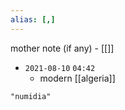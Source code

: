 ```yaml
---
alias: [,]
---
```

mother note (if any) - [[]]

- `2021-08-10`  `04:42`
	- modern [[algeria]]

```query
"numidia"
```
